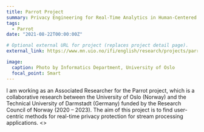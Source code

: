 ```yaml
---
title: Parrot Project
summary: Privacy Engineering for Real-Time Analytics in Human-Centered Internet of Things.
tags:
  - Parrot
date: "2021-08-22T00:00:00Z"

# Optional external URL for project (replaces project detail page).
external_link: https://www.mn.uio.no/ifi/english/research/projects/parrot/

image:
  caption: Photo by Informatics Department, University of Oslo
  focal_point: Smart
---
```

I am working as an Associated Researcher for the Parrot project, which is a collaborative research between the University of Oslo (Norway) and the Technical University of Darmstadt (Germany) funded by the Research Council of Norway (2020 – 2023). The aim of this project is to find user-centric methods for real-time privacy protection for stream processing applications.
<>